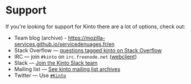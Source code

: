 # Support

If you're looking for support for Kinto there are a lot of options, check out:

* Team blog (archive) - https://mozilla-services.github.io/servicedenuages.fr/en
* Stack Overflow &mdash;  [questions tagged kinto on Stack Overflow](http://stackoverflow.com/questions/tagged/kinto)
* IRC &mdash; join `#kinto` on `irc.freenode.net` ([webclient](https://kiwiirc.com/client/irc.freenode.net/?#kinto))
* Slack &mdash; [Join the Kinto Slack team](https://slack.kinto-storage.org/)
* Mailing list &mdash; [See kinto mailing list archives](https://mail.mozilla.org/listinfo/kinto)
* Twitter &mdash; Use [`#Kinto`](https://twitter.com/search?q=%23Kinto)

